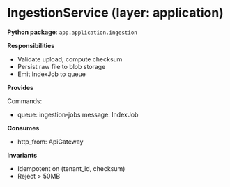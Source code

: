 # IngestionService (layer: application)

**Python package**: `app.application.ingestion`

**Responsibilities**

- Validate upload; compute checksum
- Persist raw file to blob storage
- Emit IndexJob to queue

**Provides**

Commands:
- queue: ingestion-jobs message: IndexJob

**Consumes**

- http_from: ApiGateway

**Invariants**

- Idempotent on (tenant_id, checksum)
- Reject > 50MB

